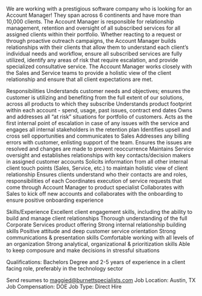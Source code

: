 We are working with a prestigious software company who is looking for an Account Manager! They span across 6 continents and have more than 10,000 clients. The Account Manager is responsible for relationship management, retention and oversight of all subscribed services for all assigned clients within their portfolio.  Whether reacting to a request or through proactive outreach campaigns, the Account Manager builds relationships with their clients that allow them to understand each client’s individual needs and workflow, ensure all subscribed services are fully utilized, identify any areas of risk that require escalation, and provide specialized consultative service.  The Account Manager works closely with the Sales and Service teams to provide a holistic view of the client relationship and ensure that all client expectations are met.

Responsibilities
Understands customer needs and objectives; ensures the customer is utilizing and benefiting from the full extent of our solutions, across all products to which they subscribe
Understands product footprint within each account - spend, usage, past issues, contract end dates
Owns and addresses all “at risk” situations for portfolio of customers. Acts as the first internal point of escalation in case of any issues with the service and engages all internal stakeholders in the retention plan
Identifies upsell and cross sell opportunities and communicates to Sales
Addresses any billing errors with customer, enlisting support of the team. Ensures the issues are resolved and changes are made to prevent reoccurrence
Maintains Service oversight and establishes relationships with key contacts/decision makers in assigned customer accounts
Solicits information from all other internal client touch points (Sales, Service, etc.) to maintain holistic view of client relationship
Ensures clients understand who their contacts are and roles, responsibilities of each
Coordinates execution of service requests that come through Account Manager to product specialist
Collaborates with Sales to kick off new accounts and collaborates with the onboarding to ensure positive onboarding experience

Skills/Experience
Excellent client engagement skills, including the ability to build and manage client relationships
Thorough understanding of the full Corporate Services product offering
Strong internal relationship building skills
Positive attitude and deep customer service orientation
Strong communications & presentation skills
Comfortable working with all levels of an organization
Strong analytical, organizational & prioritization skills
Able to keep composure and make decisions in stressful situations

Qualifications:
Bachelors Degree and 2-5 years of experience in a client facing role, preferably in the technology sector

Send resumes to maggied@burnettspecialists.com
Job Location: Austin, TX
Job Compensation: DOE
Job Type: Direct Hire
